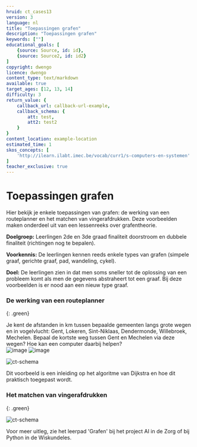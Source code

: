 ```yaml
---
hruid: ct_cases13
version: 3
language: nl
title: "Toepassingen grafen"
description: "Toepassingen grafen"
keywords: [""]
educational_goals: [
    {source: Source, id: id}, 
    {source: Source2, id: id2}
]
copyright: dwengo
licence: dwengo
content_type: text/markdown
available: true
target_ages: [12, 13, 14]
difficulty: 3
return_value: {
    callback_url: callback-url-example,
    callback_schema: {
        att: test,
        att2: test2
    }
}
content_location: example-location
estimated_time: 1
skos_concepts: [
    'http://ilearn.ilabt.imec.be/vocab/curr1/s-computers-en-systemen'
]
teacher_exclusive: true
---
```

# Toepassingen grafen
Hier bekijk je enkele toepassingen van grafen: de werking van een routeplanner en het matchen van vingerafdrukken. Deze voorbeelden maken onderdeel uit van een lessenreeks over grafentheorie.

**Doelgroep:** Leerlingen 2de en 3de graad finaliteit doorstroom en dubbele finaliteit (richtingen nog te bepalen).

**Voorkennis:** De leerlingen kennen reeds enkele types van grafen (simpele graaf, gerichte graaf, pad, wandeling, cykel).

**Doel:** De leerlingen zien in dat men soms sneller tot de oplossing van een probleem komt als men de gegevens abstraheert tot een graaf. Bij deze voorbeelden is er nood aan een nieuw type graaf.

### De werking van een routeplanner
{: .green}

Je kent de afstanden in km tussen bepaalde gemeenten langs grote wegen en in vogelvlucht: Gent, Lokeren, Sint-Niklaas, Dendermonde, Willebroek, Mechelen. Bepaal de kortste weg tussen Gent en Mechelen via deze wegen? Hoe kan een computer daarbij helpen?  
![image](https://user-images.githubusercontent.com/48352335/213927739-9b9c0801-bdb0-4692-af36-eafa8f172864.png)
![image](https://user-images.githubusercontent.com/48352335/213927749-83781385-10f4-43f4-9d28-10bfc20d3700.png)

![ct-schema](@learning-object/m_ct_cases13/nl/3)

Dit voorbeeld is een inleiding op het algoritme van Dijkstra en hoe dit praktisch toegepast wordt. 

### Het matchen van vingerafdrukken
{: .green}

![ct-schema](@learning-object/m_ct_cases13b/nl/3)



Voor meer uitleg, zie het leerpad 'Grafen' bij het project AI in de Zorg of bij Python in de Wiskundeles.
